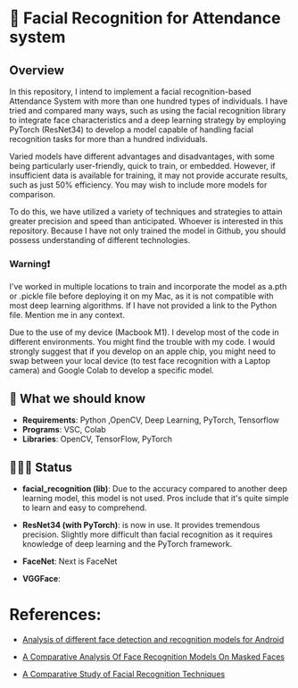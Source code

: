 # 🙈 Facial Recognition for Attendance system

## Overview
In this repository, I intend to implement a facial recognition-based Attendance System with more than one hundred types of individuals. I have tried and compared many ways, such as using the facial recognition library to integrate face characteristics and a deep learning strategy by employing PyTorch (ResNet34) to develop a model capable of handling facial recognition tasks for more than a hundred individuals.

Varied models have different advantages and disadvantages, with some being particularly user-friendly, quick to train, or embedded. However, if insufficient data is available for training, it may not provide accurate results, such as just 50% efficiency. You may wish to include more models for comparison.

To do this, we have utilized a variety of techniques and strategies to attain greater precision and speed than anticipated. Whoever is interested in this repository. Because I have not only trained the model in Github, you should possess understanding of different technologies.

### **Warning❗️** 
I've worked in multiple locations to train and incorporate the model as a.pth or .pickle file before deploying it on my Mac, as it is not compatible with most deep learning algorithms. If I have not provided a link to the Python file. Mention me in any context.

Due to the use of my device (Macbook M1). I develop most of the code in different environments. You might find the trouble with my code. I would strongly suggest that if you develop on an apple chip, you might need to swap between your local device (to test face recognition with a Laptop camera) and Google Colab to develop a specific model.



## 🧠 What we should know
- **Requirements**: Python ,OpenCV, Deep Learning, PyTorch, Tensorflow
- **Programs**: VSC, Colab
- **Libraries**: OpenCV, TensorFlow, PyTorch 

## 👩🏼‍💻 Status
- **facial_recognition (lib)**: Due to the accuracy compared to another deep learning model, this model is not used. Pros include that it's quite simple to learn and easy to comprehend.

- **ResNet34 (with PyTorch)**: is now in use. It provides tremendous precision. Slightly more difficult than facial recognition as it requires knowledge of deep learning and the PyTorch framework.

- **FaceNet**: Next is FaceNet

- **VGGFace**: 

# References:
- [Analysis of different face detection and
recognition models for Android ](https://www.diva-portal.org/smash/get/diva2:1574943/FULLTEXT01.pdf)

- [A Comparative Analysis Of Face Recognition
Models On Masked Faces](https://www.ijstr.org/final-print/oct2020/A-Comparative-Analysis-Of-Face-Recognition-Models-On-Masked-Faces.pdf)

- [A Comparative Study of Facial Recognition Techniques](https://www.diva-portal.org/smash/get/diva2:1327708/FULLTEXT01.pdf)